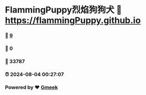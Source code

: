 # FlammingPuppy烈焰狗狗犬 :link: https://flammingPuppy.github.io 
### :page_facing_up: [9](https://flammingPuppy.github.io/tag.html) 
### :speech_balloon: 0 
### :hibiscus: 33787 
### :alarm_clock: 2024-08-04 00:27:07 
### Powered by :heart: [Gmeek](https://github.com/Meekdai/Gmeek)
